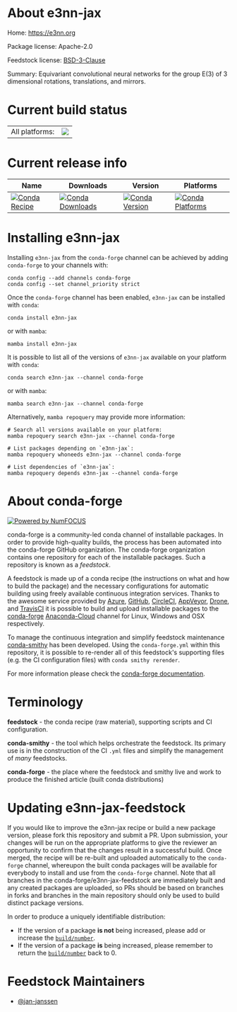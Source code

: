 About e3nn-jax
==============

Home: https://e3nn.org

Package license: Apache-2.0

Feedstock license: [BSD-3-Clause](https://github.com/conda-forge/e3nn-jax-feedstock/blob/main/LICENSE.txt)

Summary: Equivariant convolutional neural networks for the group E(3) of 3 dimensional rotations, translations, and mirrors.

Current build status
====================


<table><tr><td>All platforms:</td>
    <td>
      <a href="https://dev.azure.com/conda-forge/feedstock-builds/_build/latest?definitionId=18150&branchName=main">
        <img src="https://dev.azure.com/conda-forge/feedstock-builds/_apis/build/status/e3nn-jax-feedstock?branchName=main">
      </a>
    </td>
  </tr>
</table>

Current release info
====================

| Name | Downloads | Version | Platforms |
| --- | --- | --- | --- |
| [![Conda Recipe](https://img.shields.io/badge/recipe-e3nn--jax-green.svg)](https://anaconda.org/conda-forge/e3nn-jax) | [![Conda Downloads](https://img.shields.io/conda/dn/conda-forge/e3nn-jax.svg)](https://anaconda.org/conda-forge/e3nn-jax) | [![Conda Version](https://img.shields.io/conda/vn/conda-forge/e3nn-jax.svg)](https://anaconda.org/conda-forge/e3nn-jax) | [![Conda Platforms](https://img.shields.io/conda/pn/conda-forge/e3nn-jax.svg)](https://anaconda.org/conda-forge/e3nn-jax) |

Installing e3nn-jax
===================

Installing `e3nn-jax` from the `conda-forge` channel can be achieved by adding `conda-forge` to your channels with:

```
conda config --add channels conda-forge
conda config --set channel_priority strict
```

Once the `conda-forge` channel has been enabled, `e3nn-jax` can be installed with `conda`:

```
conda install e3nn-jax
```

or with `mamba`:

```
mamba install e3nn-jax
```

It is possible to list all of the versions of `e3nn-jax` available on your platform with `conda`:

```
conda search e3nn-jax --channel conda-forge
```

or with `mamba`:

```
mamba search e3nn-jax --channel conda-forge
```

Alternatively, `mamba repoquery` may provide more information:

```
# Search all versions available on your platform:
mamba repoquery search e3nn-jax --channel conda-forge

# List packages depending on `e3nn-jax`:
mamba repoquery whoneeds e3nn-jax --channel conda-forge

# List dependencies of `e3nn-jax`:
mamba repoquery depends e3nn-jax --channel conda-forge
```


About conda-forge
=================

[![Powered by
NumFOCUS](https://img.shields.io/badge/powered%20by-NumFOCUS-orange.svg?style=flat&colorA=E1523D&colorB=007D8A)](https://numfocus.org)

conda-forge is a community-led conda channel of installable packages.
In order to provide high-quality builds, the process has been automated into the
conda-forge GitHub organization. The conda-forge organization contains one repository
for each of the installable packages. Such a repository is known as a *feedstock*.

A feedstock is made up of a conda recipe (the instructions on what and how to build
the package) and the necessary configurations for automatic building using freely
available continuous integration services. Thanks to the awesome service provided by
[Azure](https://azure.microsoft.com/en-us/services/devops/), [GitHub](https://github.com/),
[CircleCI](https://circleci.com/), [AppVeyor](https://www.appveyor.com/),
[Drone](https://cloud.drone.io/welcome), and [TravisCI](https://travis-ci.com/)
it is possible to build and upload installable packages to the
[conda-forge](https://anaconda.org/conda-forge) [Anaconda-Cloud](https://anaconda.org/)
channel for Linux, Windows and OSX respectively.

To manage the continuous integration and simplify feedstock maintenance
[conda-smithy](https://github.com/conda-forge/conda-smithy) has been developed.
Using the ``conda-forge.yml`` within this repository, it is possible to re-render all of
this feedstock's supporting files (e.g. the CI configuration files) with ``conda smithy rerender``.

For more information please check the [conda-forge documentation](https://conda-forge.org/docs/).

Terminology
===========

**feedstock** - the conda recipe (raw material), supporting scripts and CI configuration.

**conda-smithy** - the tool which helps orchestrate the feedstock.
                   Its primary use is in the construction of the CI ``.yml`` files
                   and simplify the management of *many* feedstocks.

**conda-forge** - the place where the feedstock and smithy live and work to
                  produce the finished article (built conda distributions)


Updating e3nn-jax-feedstock
===========================

If you would like to improve the e3nn-jax recipe or build a new
package version, please fork this repository and submit a PR. Upon submission,
your changes will be run on the appropriate platforms to give the reviewer an
opportunity to confirm that the changes result in a successful build. Once
merged, the recipe will be re-built and uploaded automatically to the
`conda-forge` channel, whereupon the built conda packages will be available for
everybody to install and use from the `conda-forge` channel.
Note that all branches in the conda-forge/e3nn-jax-feedstock are
immediately built and any created packages are uploaded, so PRs should be based
on branches in forks and branches in the main repository should only be used to
build distinct package versions.

In order to produce a uniquely identifiable distribution:
 * If the version of a package **is not** being increased, please add or increase
   the [``build/number``](https://docs.conda.io/projects/conda-build/en/latest/resources/define-metadata.html#build-number-and-string).
 * If the version of a package **is** being increased, please remember to return
   the [``build/number``](https://docs.conda.io/projects/conda-build/en/latest/resources/define-metadata.html#build-number-and-string)
   back to 0.

Feedstock Maintainers
=====================

* [@jan-janssen](https://github.com/jan-janssen/)

